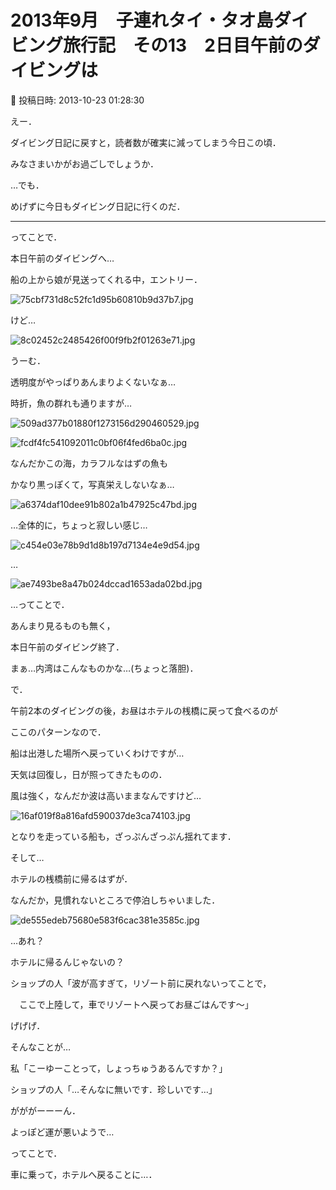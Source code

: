 # 2013年9月　子連れタイ・タオ島ダイビング旅行記　その13　2日目午前のダイビングは

📅 投稿日時: 2013-10-23 01:28:30

えー．


ダイビング日記に戻すと，読者数が確実に減ってしまう今日この頃．


みなさまいかがお過ごしでしょうか．





…でも．


めげずに今日もダイビング日記に行くのだ．


----


ってことで．


本日午前のダイビングへ…


船の上から娘が見送ってくれる中，エントリー．




![75cbf731d8c52fc1d95b60810b9d37b7.jpg](images/75cbf731d8c52fc1d95b60810b9d37b7.jpg)







けど…




![8c02452c2485426f00f9fb2f01263e71.jpg](images/8c02452c2485426f00f9fb2f01263e71.jpg)




うーむ．


透明度がやっぱりあんまりよくないなぁ…





時折，魚の群れも通りますが…




![509ad377b01880f1273156d290460529.jpg](images/509ad377b01880f1273156d290460529.jpg)









![fcdf4fc541092011c0bf06f4fed6ba0c.jpg](images/fcdf4fc541092011c0bf06f4fed6ba0c.jpg)




なんだかこの海，カラフルなはずの魚も


かなり黒っぽくて，写真栄えしないなぁ…




![a6374daf10dee91b802a1b47925c47bd.jpg](images/a6374daf10dee91b802a1b47925c47bd.jpg)




…全体的に，ちょっと寂しい感じ…




![c454e03e78b9d1d8b197d7134e4e9d54.jpg](images/c454e03e78b9d1d8b197d7134e4e9d54.jpg)




…




![ae7493be8a47b024dccad1653ada02bd.jpg](images/ae7493be8a47b024dccad1653ada02bd.jpg)




…ってことで．


あんまり見るものも無く，


本日午前のダイビング終了．





まぁ…内湾はこんなものかな…(ちょっと落胆)．





で．


午前2本のダイビングの後，お昼はホテルの桟橋に戻って食べるのが


ここのパターンなので．


船は出港した場所へ戻っていくわけですが…





天気は回復し，日が照ってきたものの．


風は強く，なんだか波は高いままなんですけど…




![16af019f8a816afd590037de3ca74103.jpg](images/16af019f8a816afd590037de3ca74103.jpg)




となりを走っている船も，ざっぷんざっぷん揺れてます．





そして…


ホテルの桟橋前に帰るはずが．


なんだか，見慣れないところで停泊しちゃいました．




![de555edeb75680e583f6cac381e3585c.jpg](images/de555edeb75680e583f6cac381e3585c.jpg)




…あれ？


ホテルに帰るんじゃないの？





ショップの人「波が高すぎて，リゾート前に戻れないってことで，


　ここで上陸して，車でリゾートへ戻ってお昼ごはんです～」





げげげ．


そんなことが…





私「こーゆーことって，しょっちゅうあるんですか？」


ショップの人「…そんなに無いです．珍しいです…」





がががーーーん．


よっぽど運が悪いようで…





ってことで．


車に乗って，ホテルへ戻ることに…．
